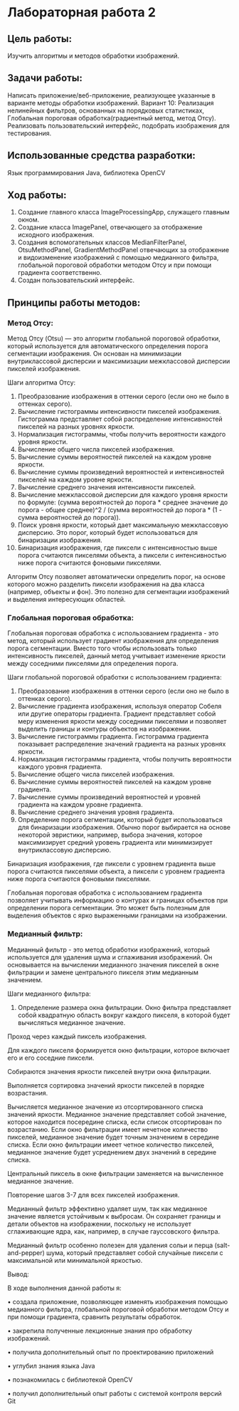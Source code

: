 # Лабораторная работа 2
## Цель работы:
Изучить алгоритмы и методов обработки изображений.

## Задачи работы:
Написать приложение/веб-приложение, реализующее указанные в варианте методы обработки изображений. Вариант 10: Реализация
нелинейных фильтров, основанных на порядковых статистиках, Глобальная пороговая обработка(градиентный метод, метод Отсу).
Реализовать пользовательский интерфейс, подобрать изображения для тестирования.

## Использованные средства разработки: 
Язык программирования Java, библиотека OpenCV

## Ход работы:

1. Создание главного класса ImageProcessingApp, служащего главным окном.
2. Создание класса ImagePanel, отвечающего за отображение исходного изображения.
3. Создания вспомогательных классов MedianFilterPanel, OtsuMethodPanel, GradientMethodPanel отвечающих за отображение и видоизменение изображений
   с помощью медианного фильтра, глобальной пороговой обработки методом Отсу и при помощи градиента соответственно.
4. Создан пользовательский интерфейс.

## Принципы работы методов:

### Метод Отсу:
Метод Отсу (Otsu) — это алгоритм глобальной пороговой обработки, который используется для автоматического определения порога сегментации изображения. Он основан на минимизации внутриклассовой дисперсии и максимизации межклассовой дисперсии пикселей изображения.

Шаги алгоритма Отсу:

1. Преобразование изображения в оттенки серого (если оно не было в оттенках серого).
2. Вычисление гистограммы интенсивности пикселей изображения. Гистограмма представляет собой распределение интенсивностей пикселей на разных уровнях яркости.
3. Нормализация гистограммы, чтобы получить вероятности каждого уровня яркости.
4. Вычисление общего числа пикселей изображения.
5. Вычисление суммы вероятностей пикселей на каждом уровне яркости.
6. Вычисление суммы произведений вероятностей и интенсивностей пикселей на каждом уровне яркости.
7. Вычисление среднего значения интенсивности пикселей.
8. Вычисление межклассовой дисперсии для каждого уровня яркости по формуле: (сумма вероятностей до порога * среднее значение до порога - общее среднее)^2 / (сумма вероятностей до порога * (1 - сумма вероятностей до порога)).
9. Поиск уровня яркости, который дает максимальную межклассовую дисперсию. Это порог, который будет использоваться для бинаризации изображения.
10. Бинаризация изображения, где пиксели с интенсивностью выше порога считаются пикселями объекта, а пиксели с интенсивностью ниже порога считаются фоновыми пикселями.

Алгоритм Отсу позволяет автоматически определить порог, на основе которого можно разделить пиксели изображения на два класса (например, объекты и фон). Это полезно для сегментации изображений и выделения интересующих областей.

### Глобальная пороговая обработка:

Глобальная пороговая обработка с использованием градиента - это метод, который использует градиент изображения для определения порога сегментации. Вместо того чтобы использовать только интенсивность пикселей, данный метод учитывает изменение яркости между соседними пикселями для определения порога.

Шаги глобальной пороговой обработки с использованием градиента:

1. Преобразование изображения в оттенки серого (если оно не было в оттенках серого).
2. Вычисление градиента изображения, используя оператор Собеля или другие операторы градиента. Градиент представляет собой меру изменения яркости между соседними пикселями и позволяет выделить границы и контуры объектов на изображении.
3. Вычисление гистограммы градиента. Гистограмма градиента показывает распределение значений градиента на разных уровнях яркости.
4. Нормализация гистограммы градиента, чтобы получить вероятности каждого уровня градиента.
5. Вычисление общего числа пикселей изображения.
6. Вычисление суммы вероятностей пикселей на каждом уровне градиента.
7. Вычисление суммы произведений вероятностей и уровней градиента на каждом уровне градиента.
8. Вычисление среднего значения уровня градиента.
9. Определение порога сегментации, который будет использоваться для бинаризации изображения. Обычно порог выбирается на основе некоторой эвристики, например, выбора значения, которое максимизирует средний уровень градиента или минимизирует внутриклассовую дисперсию.

Бинаризация изображения, где пиксели с уровнем градиента выше порога считаются пикселями объекта, а пиксели с уровнем градиента ниже порога считаются фоновыми пикселями.

Глобальная пороговая обработка с использованием градиента позволяет учитывать информацию о контурах и границах объектов при определении порога сегментации. Это может быть полезным для выделения объектов с ярко выраженными границами на изображении.

### Медианный фильтр:
Медианный фильтр - это метод обработки изображений, который используется для удаления шума и сглаживания изображений. Он основывается на вычислении медианного значения пикселей в окне фильтрации и замене центрального пикселя этим медианным значением.

Шаги медианного фильтра:

1. Определение размера окна фильтрации. Окно фильтра представляет собой квадратную область вокруг каждого пикселя, в которой будет вычисляться медианное значение.

Проход через каждый пиксель изображения.

Для каждого пикселя формируется окно фильтрации, которое включает его и его соседние пиксели.

Собираются значения яркости пикселей внутри окна фильтрации.

Выполняется сортировка значений яркости пикселей в порядке возрастания.

Вычисляется медианное значение из отсортированного списка значений яркости. Медианное значение представляет собой значение, которое находится посередине списка, если список отсортирован по возрастанию. Если окно фильтрации имеет нечетное количество пикселей, медианное значение будет точным значением в середине списка. Если окно фильтрации имеет четное количество пикселей, медианное значение будет усреднением двух значений в середине списка.

Центральный пиксель в окне фильтрации заменяется на вычисленное медианное значение.

Повторение шагов 3-7 для всех пикселей изображения.

Медианный фильтр эффективно удаляет шум, так как медианное значение является устойчивым к выбросам. Он сохраняет границы и детали объектов на изображении, поскольку не использует сглаживающие ядра, как, например, в случае гауссовского фильтра.

Медианный фильтр особенно полезен для удаления сольи и перца (salt-and-pepper) шума, который представляет собой случайные пиксели с максимальной или минимальной яркостью.


Вывод:

В ходе выполнения данной работы я:

• создала приложение, позволяющее изменять изображения помощью медианного фильтра, глобальной пороговой обработки методом Отсу и при помощи градиента, сравнить результаты обработок.

• закрепила полученные лекционные знания про обработку изображений.

• получила дополнительный опыт по проектированию приложений

• углубил знания языка Java

• познакомилась с библиотекой OpenCV

• получил дополнительный опыт работы с системой контроля версий Git




